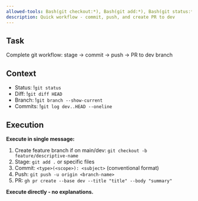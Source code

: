 ```yaml
---
allowed-tools: Bash(git checkout:*), Bash(git add:*), Bash(git status:*), Bash(git push:*), Bash(git commit:*), Bash(gh pr create:*), Bash(git diff:*), Bash(git branch:*), Bash(git log:*)
description: Quick workflow - commit, push, and create PR to dev
---
```


## Task

Complete git workflow: stage → commit → push → PR to dev branch

## Context

- Status: !`git status`
- Diff: !`git diff HEAD`
- Branch: !`git branch --show-current`
- Commits: !`git log dev..HEAD --oneline`

## Execution

**Execute in single message:**

1. Create feature branch if on main/dev: `git checkout -b feature/descriptive-name`
2. Stage: `git add .` or specific files
3. Commit: `<type>(<scope>): <subject>` (conventional format)
4. Push: `git push -u origin <branch-name>`
5. PR: `gh pr create --base dev --title "title" --body "summary"`

**Execute directly - no explanations.**
